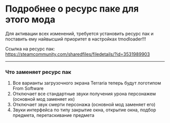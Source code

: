 # Подробнее о ресурс паке для этого мода

Для активации всех изменений, требуется установить ресурс пак и поставить ему найвысший приоритет в настройках tmodloader!!!

Ссылка на ресурс пак: https://steamcommunity.com/sharedfiles/filedetails/?id=3531989903

---

### Что заменяет ресурс пак

1. Все варианты загрузочного экрана Terraria теперь будут логотипом From Software
2. Отключает все стандартные звуки получения урона персонажем (основной мод заменяет их)
3. Отключает звук смерти персонажа (основной мод заменяет его)
4. Звуки интерфейса по типу закрытие окна, открытие окна, подбор предмета, перетаскивание предмета

